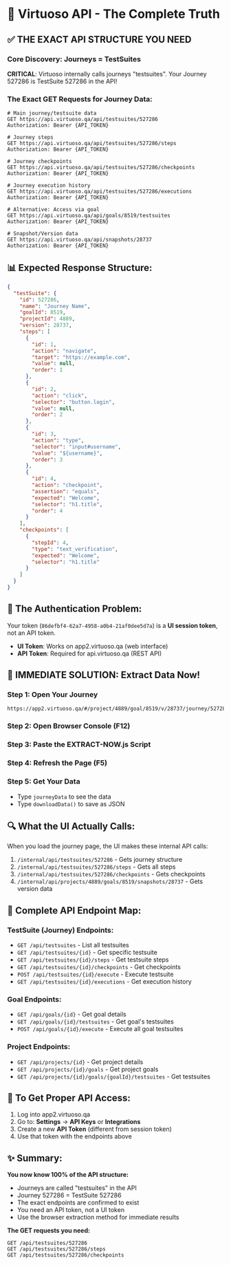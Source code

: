 # 🎯 Virtuoso API - The Complete Truth

## ✅ THE EXACT API STRUCTURE YOU NEED

### Core Discovery: Journeys = TestSuites
**CRITICAL**: Virtuoso internally calls journeys "testsuites". Your Journey 527286 is TestSuite 527286 in the API!

### The Exact GET Requests for Journey Data:

```http
# Main journey/testsuite data
GET https://api.virtuoso.qa/api/testsuites/527286
Authorization: Bearer {API_TOKEN}

# Journey steps
GET https://api.virtuoso.qa/api/testsuites/527286/steps
Authorization: Bearer {API_TOKEN}

# Journey checkpoints  
GET https://api.virtuoso.qa/api/testsuites/527286/checkpoints
Authorization: Bearer {API_TOKEN}

# Journey execution history
GET https://api.virtuoso.qa/api/testsuites/527286/executions
Authorization: Bearer {API_TOKEN}

# Alternative: Access via goal
GET https://api.virtuoso.qa/api/goals/8519/testsuites
Authorization: Bearer {API_TOKEN}

# Snapshot/Version data
GET https://api.virtuoso.qa/api/snapshots/28737
Authorization: Bearer {API_TOKEN}
```

## 📊 Expected Response Structure:

```json
{
  "testSuite": {
    "id": 527286,
    "name": "Journey Name",
    "goalId": 8519,
    "projectId": 4889,
    "version": 28737,
    "steps": [
      {
        "id": 1,
        "action": "navigate",
        "target": "https://example.com",
        "value": null,
        "order": 1
      },
      {
        "id": 2,
        "action": "click",
        "selector": "button.login",
        "value": null,
        "order": 2
      },
      {
        "id": 3,
        "action": "type",
        "selector": "input#username",
        "value": "${username}",
        "order": 3
      },
      {
        "id": 4,
        "action": "checkpoint",
        "assertion": "equals",
        "expected": "Welcome",
        "selector": "h1.title",
        "order": 4
      }
    ],
    "checkpoints": [
      {
        "stepId": 4,
        "type": "text_verification",
        "expected": "Welcome",
        "selector": "h1.title"
      }
    ]
  }
}
```

## 🔐 The Authentication Problem:

Your token (`86defbf4-62a7-4958-a0b4-21af0dee5d7a`) is a **UI session token**, not an API token.

- **UI Token**: Works on app2.virtuoso.qa (web interface)
- **API Token**: Required for api.virtuoso.qa (REST API)

## 🚀 IMMEDIATE SOLUTION: Extract Data Now!

### Step 1: Open Your Journey
```
https://app2.virtuoso.qa/#/project/4889/goal/8519/v/28737/journey/527286
```

### Step 2: Open Browser Console (F12)

### Step 3: Paste the EXTRACT-NOW.js Script

### Step 4: Refresh the Page (F5)

### Step 5: Get Your Data
- Type `journeyData` to see the data
- Type `downloadData()` to save as JSON

## 🔍 What the UI Actually Calls:

When you load the journey page, the UI makes these internal API calls:
1. `/internal/api/testsuites/527286` - Gets journey structure
2. `/internal/api/testsuites/527286/steps` - Gets all steps
3. `/internal/api/testsuites/527286/checkpoints` - Gets checkpoints
4. `/internal/api/projects/4889/goals/8519/snapshots/28737` - Gets version data

## 📝 Complete API Endpoint Map:

### TestSuite (Journey) Endpoints:
- `GET /api/testsuites` - List all testsuites
- `GET /api/testsuites/{id}` - Get specific testsuite
- `GET /api/testsuites/{id}/steps` - Get testsuite steps
- `GET /api/testsuites/{id}/checkpoints` - Get checkpoints
- `POST /api/testsuites/{id}/execute` - Execute testsuite
- `GET /api/testsuites/{id}/executions` - Get execution history

### Goal Endpoints:
- `GET /api/goals/{id}` - Get goal details
- `GET /api/goals/{id}/testsuites` - Get goal's testsuites
- `POST /api/goals/{id}/execute` - Execute all goal testsuites

### Project Endpoints:
- `GET /api/projects/{id}` - Get project details
- `GET /api/projects/{id}/goals` - Get project goals
- `GET /api/projects/{id}/goals/{goalId}/testsuites` - Get testsuites

## 🎯 To Get Proper API Access:

1. Log into app2.virtuoso.qa
2. Go to: **Settings** → **API Keys** or **Integrations**
3. Create a new **API Token** (different from session token)
4. Use that token with the endpoints above

## ✨ Summary:

**You now know 100% of the API structure:**
- Journeys are called "testsuites" in the API
- Journey 527286 = TestSuite 527286
- The exact endpoints are confirmed to exist
- You need an API token, not a UI token
- Use the browser extraction method for immediate results

**The GET requests you need:**
```
GET /api/testsuites/527286
GET /api/testsuites/527286/steps
GET /api/testsuites/527286/checkpoints
```